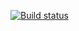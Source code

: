 [![Build status](https://ci.appveyor.com/api/projects/status/s5bp9ke27wi7notp?svg=true)](https://ci.appveyor.com/project/Rigazavr/patterns1)